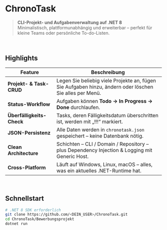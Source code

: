 # ChronoTask

> **CLI-Projekt- und Aufgabenverwaltung auf .NET 8**  
> Minimalistisch, plattformunabhängig und erweiterbar – perfekt für kleine Teams oder persönliche To-do-Listen.

<br/>

## Highlights

| Feature | Beschreibung |
|---------|--------------|
| **Projekt- & Task-CRUD** | Legen Sie beliebig viele Projekte an, fügen Sie Aufgaben hinzu, ändern oder löschen Sie alles per Menü. |
| **Status-Workflow** | Aufgaben können **Todo → In Progress → Done** durchlaufen. |
| **Überfälligkeits-Check** | Tasks, deren Fälligkeitsdatum überschritten ist, werden mit „!!!“ markiert. |
| **JSON-Persistenz** | Alle Daten werden in `chronotask.json` gespeichert – keine Datenbank nötig. |
| **Clean Architecture** | Schichten – CLI / Domain / Repository – plus Dependency Injection & Logging mit Generic Host. |
| **Cross-Platform** | Läuft auf Windows, Linux, macOS – alles, was ein aktuelles .NET-Runtime hat. |

<br/>

## Schnellstart

```bash
# .NET 8 SDK erforderlich
git clone https://github.com/<DEIN_USER>/ChronoTask.git
cd ChronoTask/Bewerbungsprojekt
dotnet run
